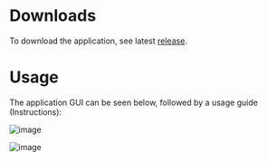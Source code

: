 # Downloads

To download the application, see latest [release](https://github.com/EMSS-Antennas/RSC-S-band-Intergration-Automation-Public/releases/tag/latest).

# Usage

The application GUI can be seen below, followed by a usage guide (Instructions):

![image](https://github.com/EMSS-Antennas/RSC-S-band-Intergration-Automation-Public/assets/95220293/bb226040-a19f-42ee-a4ea-45c2a11495ad)

![image](https://github.com/EMSS-Antennas/RSC-S-band-Intergration-Automation-Public/assets/95220293/5b8887be-2d01-4ffa-b22c-54c3176d1a86)
